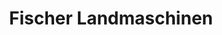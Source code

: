 ---
title: "Fischer Landmaschinen"
url: /oberhausen-rheinhausen/fischer-landmaschinen/
shop: Allgemein
---